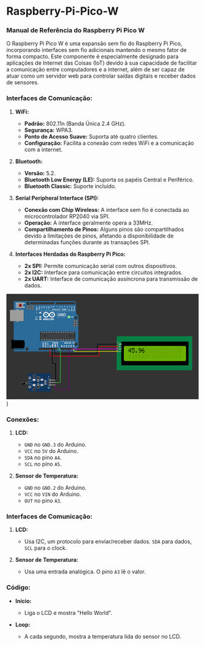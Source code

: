 # Raspberry-Pi-Pico-W




### **Manual de Referência do Raspberry Pi Pico W**

O Raspberry Pi Pico W é uma expansão sem fio do Raspberry Pi Pico, incorporando interfaces sem fio adicionais mantendo o mesmo fator de forma compacto. Este componente é especialmente designado para aplicações de Internet das Coisas (IoT) devido à sua capacidade de facilitar a comunicação entre computadores e a internet, além de ser capaz de atuar como um servidor web para controlar saídas digitais e receber dados de sensores.

### **Interfaces de Comunicação:**

1. **WiFi:**
   - **Padrão:** 802.11n (Banda Única 2.4 GHz).
   - **Segurança:** WPA3.
   - **Ponto de Acesso Suave:** Suporta até quatro clientes.
   - **Configuração:** Facilita a conexão com redes WiFi e a comunicação com a internet.

2. **Bluetooth:**
   - **Versão:** 5.2.
   - **Bluetooth Low Energy (LE):** Suporta os papéis Central e Periférico.
   - **Bluetooth Classic:** Suporte incluído.

3. **Serial Peripheral Interface (SPI):**
   - **Conexão com Chip Wireless:** A interface sem fio é conectada ao microcontrolador RP2040 via SPI.
   - **Operação:** A interface geralmente opera a 33MHz.
   - **Compartilhamento de Pinos:** Alguns pinos são compartilhados devido a limitações de pinos, afetando a disponibilidade de determinadas funções durante as transações SPI.

4. **Interfaces Herdadas do Raspberry Pi Pico:**
   - **2x SPI:** Permite comunicação serial com outros dispositivos.
   - **2x I2C:** Interface para comunicação entre circuitos integrados.
   - **2x UART:** Interface de comunicação assíncrona para transmissão de dados.
  

![alt text](https://github.com/BenyFridd/Raspberry-Pi-Pico-W/blob/main/Screenshot%202023-10-19%20172935.png?raw=true))


### Conexões:
1. **LCD:**
    - `GND` no `GND.3` do Arduino.
    - `VCC` no `5V` do Arduino.
    - `SDA` no pino `A4`.
    - `SCL` no pino `A5`.

2. **Sensor de Temperatura:**
    - `GND` no `GND.2` do Arduino.
    - `VCC` no `VIN` do Arduino.
    - `OUT` no pino `A3`.

### Interfaces de Comunicação:
1. **LCD:**
    - Usa I2C, um protocolo para enviar/receber dados. `SDA` para dados, `SCL` para o clock.

2. **Sensor de Temperatura:**
    - Usa uma entrada analógica. O pino `A3` lê o valor.

### Código:
- **Início:** 
    - Liga o LCD e mostra "Hello World".

- **Loop:** 
    - A cada segundo, mostra a temperatura lida do sensor no LCD.


